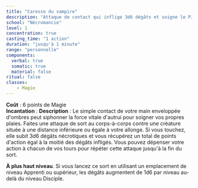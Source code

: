 ```yaml
---
title: "Caresse du vampire"
description: "Attaque de contact qui inflige 3d6 dégâts et soigne le PJ de la moitié."
school: "Nécromancie"
level: 1
concentration: true
casting_time: "1 action"
duration: "jusqu'à 1 minute"
range: "personnelle"
components:
  verbal: true
  somatic: true
  material: false
ritual: false
classes:
    - Magie
---
```

**Coût** : 6 points de Magie  
**Incantation** : 
**Description** : Le simple contact de votre main enveloppée d'ombres peut siphonner la force vitale d'autrui pour soigner vos propres plaies. Faites une attaque de sort au corps-à-corps contre une créature située à une distance inférieure ou égale à votre allonge. Si vous touchez, elle subit 3d6 dégâts nécrotiques et vous récupérez un total de points d'action égal à la moitié des dégâts infligés. Vous pouvez dépenser votre action à chacun de vos tours pour répéter cette attaque jusqu'à la fin du sort.

**À plus haut niveau**. Si vous lancez ce sort en utilisant un emplacement de niveau Apprenti ou supérieur, les dégâts augmentent de 1d6 par niveau au-delà du niveau Disciple.
